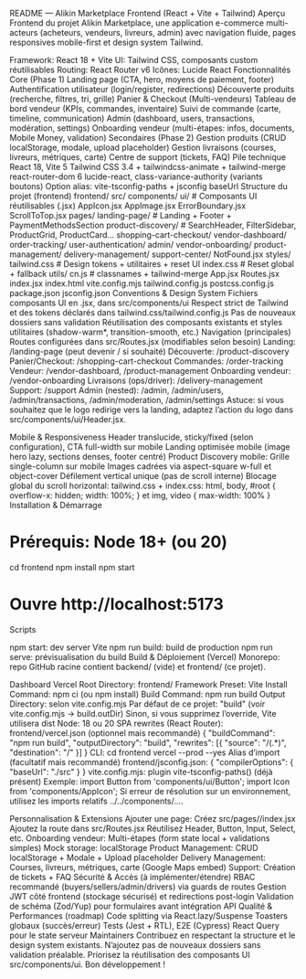 README — Alikin Marketplace Frontend (React + Vite + Tailwind)
Aperçu
Frontend du projet Alikin Marketplace, une application e-commerce multi-acteurs (acheteurs, vendeurs, livreurs, admin) avec navigation fluide, pages responsives mobile-first et design system Tailwind.

Framework: React 18 + Vite
UI: Tailwind CSS, composants custom réutilisables
Routing: React Router v6
Icônes: Lucide React
Fonctionnalités
Core (Phase 1)
Landing page (CTA, hero, moyens de paiement, footer)
Authentification utilisateur (login/register, redirections)
Découverte produits (recherche, filtres, tri, grille)
Panier & Checkout (Multi-vendeurs)
Tableau de bord vendeur (KPIs, commandes, inventaire)
Suivi de commande (carte, timeline, communication)
Admin (dashboard, users, transactions, modération, settings)
Onboarding vendeur (multi-étapes: infos, documents, Mobile Money, validation)
Secondaires (Phase 2)
Gestion produits (CRUD localStorage, modale, upload placeholder)
Gestion livraisons (courses, livreurs, métriques, carte)
Centre de support (tickets, FAQ)
Pile technique
React 18, Vite 5
Tailwind CSS 3.4 + tailwindcss-animate + tailwind-merge
react-router-dom 6
lucide-react, class-variance-authority (variants boutons)
Option alias: vite-tsconfig-paths + jsconfig baseUrl
Structure du projet (frontend)
frontend/
  src/
    components/
      ui/                  # Composants UI réutilisables (.jsx)
      AppIcon.jsx
      AppImage.jsx
      ErrorBoundary.jsx
      ScrollToTop.jsx
    pages/
      landing-page/        # Landing + Footer + PaymentMethodsSection
      product-discovery/   # SearchHeader, FilterSidebar, ProductGrid, ProductCard...
      shopping-cart-checkout/
      vendor-dashboard/
      order-tracking/
      user-authentication/
      admin/
      vendor-onboarding/
      product-management/
      delivery-management/
      support-center/
      NotFound.jsx
    styles/
      tailwind.css         # Design tokens + utilitaires + reset UI
      index.css            # Reset global + fallback
    utils/
      cn.js                # classnames + tailwind-merge
    App.jsx
    Routes.jsx
    index.jsx
  index.html
  vite.config.mjs
  tailwind.config.js
  postcss.config.js
  package.json
  jsconfig.json
Conventions & Design System
Fichiers composants UI en .jsx, dans src/components/ui
Respect strict de Tailwind et des tokens déclarés dans tailwind.css/tailwind.config.js
Pas de nouveaux dossiers sans validation
Réutilisation des composants existants et styles utilitaires (shadow-warm*, transition-smooth, etc.)
Navigation (principales)
Routes configurées dans src/Routes.jsx (modifiables selon besoin)
Landing: /landing-page (peut devenir / si souhaité)
Découverte: /product-discovery
Panier/Checkout: /shopping-cart-checkout
Commandes: /order-tracking
Vendeur: /vendor-dashboard, /product-management
Onboarding vendeur: /vendor-onboarding
Livraisons (ops/driver): /delivery-management
Support: /support
Admin (nested): /admin, /admin/users, /admin/transactions, /admin/moderation, /admin/settings
Astuce: si vous souhaitez que le logo redirige vers la landing, adaptez l’action du logo dans src/components/ui/Header.jsx.

Mobile & Responsiveness
Header translucide, sticky/fixed (selon configuration), CTA full-width sur mobile
Landing optimisée mobile (image hero lazy, sections denses, footer centré)
Product Discovery mobile:
Grille single-column sur mobile
Images cadrées via aspect-square w-full et object-cover
Défilement vertical unique (pas de scroll interne)
Blocage global du scroll horizontal:
tailwind.css + index.css: html, body, #root { overflow-x: hidden; width: 100%; } et img, video { max-width: 100% }
Installation & Démarrage
# Prérequis: Node 18+ (ou 20)
cd frontend
npm install
npm start
# Ouvre http://localhost:5173
Scripts

npm start: dev server Vite
npm run build: build de production
npm run serve: prévisualisation du build
Build & Déploiement (Vercel)
Monorepo: repo GitHub racine contient backend/ (vide) et frontend/ (ce projet).

Dashboard Vercel
Root Directory: frontend/
Framework Preset: Vite
Install Command: npm ci (ou npm install)
Build Command: npm run build
Output Directory: selon vite.config.mjs
Par défaut de ce projet: "build" (voir vite.config.mjs → build.outDir)
Sinon, si vous supprimez l’override, Vite utilisera dist
Node: 18 ou 20
SPA rewrites (React Router): frontend/vercel.json (optionnel mais recommandé)
{
  "buildCommand": "npm run build",
  "outputDirectory": "build",
  "rewrites": [{ "source": "/(.*)", "destination": "/" }]
}
CLI:
cd frontend
vercel --prod --yes
Alias d’import (facultatif mais recommandé)
frontend/jsconfig.json:
{ "compilerOptions": { "baseUrl": "./src" } }
vite.config.mjs: plugin vite-tsconfig-paths() (déjà présent)
Exemple:
import Button from 'components/ui/Button';
import Icon from 'components/AppIcon';
Si erreur de résolution sur un environnement, utilisez les imports relatifs ../../components/....

Personnalisation & Extensions
Ajouter une page:
Créez src/pages/<ma-page>/index.jsx
Ajoutez la route dans src/Routes.jsx
Réutilisez Header, Button, Input, Select, etc.
Onboarding vendeur:
Multi-étapes (form state local + validations simples)
Mock storage: localStorage
Product Management:
CRUD localStorage + Modale + Upload placeholder
Delivery Management:
Courses, livreurs, métriques, carte (Google Maps embed)
Support:
Création de tickets + FAQ
Sécurité & Accès (à implémenter/étendre)
RBAC recommandé (buyers/sellers/admin/drivers) via guards de routes
Gestion JWT côté frontend (stockage sécurisé) et redirections post-login
Validation de schéma (Zod/Yup) pour formulaires avant intégration API
Qualité & Performances (roadmap)
Code splitting via React.lazy/Suspense
Toasters globaux (succès/erreur)
Tests (Jest + RTL), E2E (Cypress)
React Query pour le state serveur
Maintainers
Contribuez en respectant la structure et le design system existants.
N’ajoutez pas de nouveaux dossiers sans validation préalable.
Priorisez la réutilisation des composants UI src/components/ui.
Bon développement !